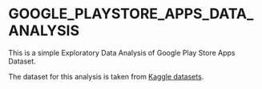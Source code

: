 # GOOGLE_PLAYSTORE_APPS_DATA_ANALYSIS

  This is a simple Exploratory Data Analysis of Google Play Store Apps Dataset.

  The dataset for this analysis is taken from [Kaggle datasets](https://www.kaggle.com/lava18/google-play-store-apps).
